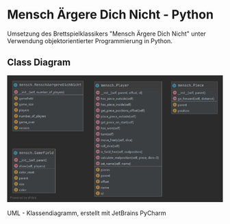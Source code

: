 # Mensch Ärgere Dich Nicht - Python

Umsetzung des Brettspielklassikers "Mensch Ärgere Dich Nicht" unter Verwendung objektorientierter Programmierung in Python.

## Class Diagram
![Class Diagram](diagrams/class_diagram2.png?raw=true "Class Diagram")

UML - Klassendiagramm, erstellt mit JetBrains PyCharm
